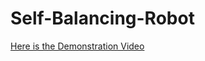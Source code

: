 # Self-Balancing-Robot
[Here is the Demonstration Video](https://drive.google.com/file/d/1ykbJNMx5FlhMV3FpJUNATOU69fh_6NHW/view?usp=sharing)
